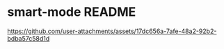 # smart-mode README

https://github.com/user-attachments/assets/17dc656a-7afe-48a2-92b2-bdba57c58d1d
